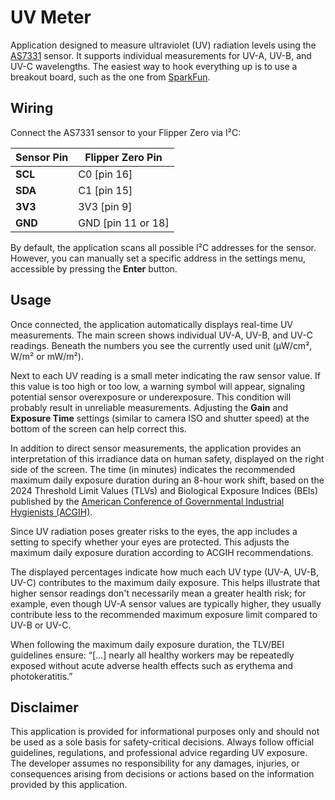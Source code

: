 # UV Meter

Application designed to measure ultraviolet (UV) radiation levels using the [AS7331](https://ams-osram.com/products/sensor-solutions/ambient-light-color-spectral-proximity-sensors/ams-as7331-spectral-uv-sensor) sensor. It supports individual measurements for UV-A, UV-B, and UV-C wavelengths. The easiest way to hook everything up is to use a breakout board, such as the one from [SparkFun](https://www.sparkfun.com/sparkfun-spectral-uv-sensor-as7331-qwiic.html).


## Wiring

Connect the AS7331 sensor to your Flipper Zero via I²C:

| Sensor Pin | Flipper Zero Pin   |
|------------|--------------------|
| **SCL**    | C0 [pin 16]        |
| **SDA**    | C1 [pin 15]        |
| **3V3**    | 3V3 [pin 9]        |
| **GND**    | GND [pin 11 or 18] |

By default, the application scans all possible I²C addresses for the sensor. However, you can manually set a specific address in the settings menu, accessible by pressing the **Enter** button.


## Usage

Once connected, the application automatically displays real-time UV measurements. The main screen shows individual UV-A, UV-B, and UV-C readings. Beneath the numbers you see the currently used unit (µW/cm², W/m² or mW/m²).

Next to each UV reading is a small meter indicating the raw sensor value. If this value is too high or too low, a warning symbol will appear, signaling potential sensor overexposure or underexposure. This condition will probably result in unreliable measurements. Adjusting the **Gain** and **Exposure Time** settings (similar to camera ISO and shutter speed) at the bottom of the screen can help correct this.

In addition to direct sensor measurements, the application provides an interpretation of this irradiance data on human safety, displayed on the right side of the screen. The time (in minutes) indicates the recommended maximum daily exposure duration during an 8-hour work shift, based on the 2024 Threshold Limit Values (TLVs) and Biological Exposure Indices (BEIs) published by the [American Conference of Governmental Industrial Hygienists (ACGIH)](https://en.wikipedia.org/wiki/American_Conference_of_Governmental_Industrial_Hygienists).

Since UV radiation poses greater risks to the eyes, the app includes a setting to specify whether your eyes are protected. This adjusts the maximum daily exposure duration according to ACGIH recommendations.

The displayed percentages indicate how much each UV type (UV-A, UV-B, UV-C) contributes to the maximum daily exposure. This helps illustrate that higher sensor readings don't necessarily mean a greater health risk; for example, even though UV-A sensor values are typically higher, they usually contribute less to the recommended maximum exposure limit compared to UV-B or UV-C.

When following the maximum daily exposure duration, the TLV/BEI guidelines ensure: “[...] nearly all healthy workers may be repeatedly exposed without acute adverse health effects such as erythema and photokeratitis.”


## Disclaimer

This application is provided for informational purposes only and should not be used as a sole basis for safety-critical decisions. Always follow official guidelines, regulations, and professional advice regarding UV exposure. The developer assumes no responsibility for any damages, injuries, or consequences arising from decisions or actions based on the information provided by this application.
